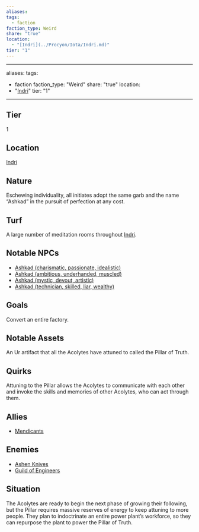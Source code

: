 ```yaml
---
aliases: 
tags:
  - faction
faction_type: Weird
share: "true"
location:
  - "[Indri](../Procyon/Iota/Indri.md)"
tier: "1"
---
```

---
aliases: 
tags:
  - faction
faction_type: "Weird"
share: "true"
location:
  - "[Indri](../Procyon/Iota/Indri.md)"
tier: "1"
---
## Tier

1

## Location

[Indri](../Procyon/Iota/Indri.md)

## Nature

Eschewing individuality, all initiates adopt the same garb and the name “Ashkad” in the pursuit of perfection at any cost.

## Turf

A large number of meditation rooms throughout [Indri](../Procyon/Iota/Indri.md).

## Notable NPCs

- [Ashkad (charismatic, passionate, idealistic)](Ashkad%20(charismatic,%20passionate,%20idealistic).md)
- [Ashkad (ambitious, underhanded, muscled)](Ashkad%20(ambitious,%20underhanded,%20muscled).md)
- [Ashkad (mystic, devout, artistic)](Ashkad%20(mystic,%20devout,%20artistic).md)
- [Ashkad (technician, skilled, liar, wealthy)](Ashkad%20(technician,%20skilled,%20liar,%20wealthy).md)


## Goals

Convert an entire factory.

## Notable Assets

An Ur artifact that all the Acolytes have attuned to called the Pillar of Truth.

## Quirks

Attuning to the Pillar allows the Acolytes to communicate with each other and invoke the skills and memories of other Acolytes, who can act through them.

## Allies

- [Mendicants](./Mendicants.md)


## Enemies

- [Ashen Knives](./Ashen%20Knives.md)
- [Guild of Engineers](./Guild%20of%20Engineers.md)


## Situation

The Acolytes are ready to begin the next phase of growing their following, but the Pillar requires massive reserves of energy to keep attuning to more people. They plan to indoctrinate an entire power plant’s workforce, so they can repurpose the plant to power the Pillar of Truth.
